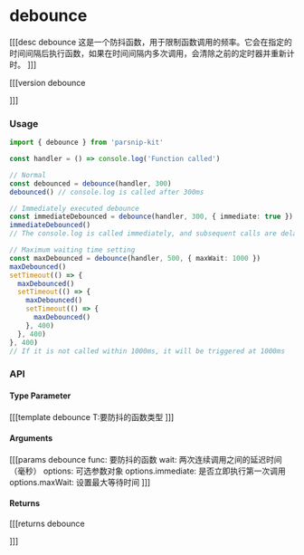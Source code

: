 # debounce
[[[desc debounce
这是一个防抖函数，用于限制函数调用的频率。它会在指定的时间间隔后执行函数，如果在时间间隔内多次调用，会清除之前的定时器并重新计时。
]]]

[[[version debounce
  
]]]
### Usage

```typescript
import { debounce } from 'parsnip-kit'

const handler = () => console.log('Function called')

// Normal
const debounced = debounce(handler, 300)
debounced() // console.log is called after 300ms

// Immediately executed debounce
const immediateDebounced = debounce(handler, 300, { immediate: true })
immediateDebounced()
// The console.log is called immediately, and subsequent calls are delayed by 300ms

// Maximum waiting time setting
const maxDebounced = debounce(handler, 500, { maxWait: 1000 })
maxDebounced()
setTimeout(() => {
  maxDebounced()
  setTimeout(() => {
    maxDebounced()
    setTimeout(() => {
      maxDebounced()
    }, 400)
  }, 400)
}, 400)
// If it is not called within 1000ms, it will be triggered at 1000ms

```


### API

#### Type Parameter

[[[template debounce
T:要防抖的函数类型
]]]

#### Arguments

[[[params debounce
func: 要防抖的函数
wait: 两次连续调用之间的延迟时间（毫秒）
options: 可选参数对象
options.immediate: 是否立即执行第一次调用
options.maxWait: 设置最大等待时间
]]]

#### Returns

[[[returns debounce

]]]